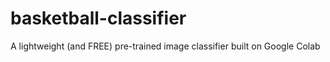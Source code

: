 # basketball-classifier
A lightweight (and FREE) pre-trained image classifier built on Google Colab
